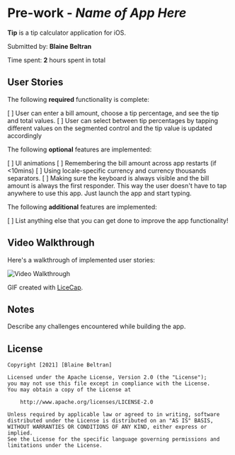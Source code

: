 # Pre-work - *Name of App Here*

**Tip** is a tip calculator application for iOS.

Submitted by: **Blaine Beltran**

Time spent: **2** hours spent in total

## User Stories

The following **required** functionality is complete:

[ ] User can enter a bill amount, choose a tip percentage, and see the tip and total values.
[ ] User can select between tip percentages by tapping different values on the segmented control and the tip value is updated accordingly

The following **optional** features are implemented:

[ ] UI animations
[ ] Remembering the bill amount across app restarts (if <10mins)
[ ] Using locale-specific currency and currency thousands separators.
[ ] Making sure the keyboard is always visible and the bill amount is always the first responder. This way the user doesn't have to tap anywhere to use this app. Just launch the app and start typing.

The following **additional** features are implemented:

[ ] List anything else that you can get done to improve the app functionality!

## Video Walkthrough

Here's a walkthrough of implemented user stories:

<img src='http://i.imgur.com/link/to/your/gif/file.gif' title='Video Walkthrough' width='' alt='Video Walkthrough' />

GIF created with [LiceCap](http://www.cockos.com/licecap/).

## Notes

Describe any challenges encountered while building the app.

## License

    Copyright [2021] [Blaine Beltran]

    Licensed under the Apache License, Version 2.0 (the "License");
    you may not use this file except in compliance with the License.
    You may obtain a copy of the License at

        http://www.apache.org/licenses/LICENSE-2.0

    Unless required by applicable law or agreed to in writing, software
    distributed under the License is distributed on an "AS IS" BASIS,
    WITHOUT WARRANTIES OR CONDITIONS OF ANY KIND, either express or implied.
    See the License for the specific language governing permissions and
    limitations under the License.

